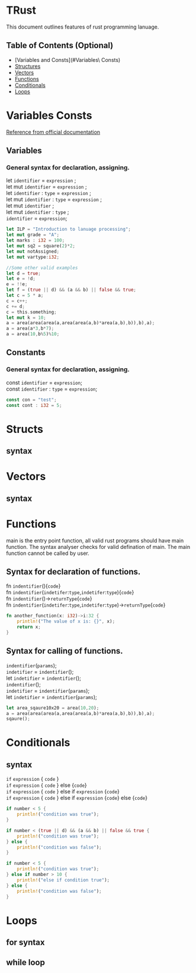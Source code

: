 # TRust
This document outlines features of rust programming lanuage.


## Table of Contents (Optional)


- [Variables and Consts](#Variables\ Consts) 
- [Structures](#Structs)
- [Vectors](#vectors)
- [Functions](#Functions)
- [Conditionals](#Conditionals)
- [Loops](#Loops)


# Variables Consts
[Reference from official documentation](https://doc.rust-lang.org/beta/book/ch03-01-variables-and-mutability.html)
## Variables
### General syntax for declaration, assigning.

let ``identifier`` = ``expression`` ; <br>
let mut ``identifier`` = ``expression`` ; <br>
let ``identifier`` : ``type`` = ``expression`` ; <br>
let mut ``identifier`` : ``type`` = ``expression`` ; <br>
let mut ``identifier`` ; <br>
let mut ``identifier`` : ``type`` ; <br>
``identifier`` = ``expression``;
```rust
let ILP = "Introduction to lanuage processing";
let mut grade = "A";
let marks : i32 = 100;
let mut sq2 = square(2)*2;
let mut notAssigned;
let mut vartype:i32;

//Some other valid examples
let d = true;
let e = !d;
e = !!e;
let f = (true || d) && (a && b) || false && true;
let c = 5 * a;
c = c++;
c += d;
c = this.something;
let mut k = 10;
a = area(area(area(a,area(area(a,b)*area(a,b),b)),b),a);
a = area(a*3,b*7);
a = area(10,b%5)%10;
```

## Constants
### General syntax for declaration, assigning.
const ``identifier`` = ``expression``; <br>
const ``identifier`` : ``type`` = ``expression``; <br>
```rust
const con = "test";
const cont : i32 = 5;
```
# Structs
## syntax

# Vectors
## syntax


# Functions
main is the entry point function, all valid rust programs should have main function. The syntax analyser checks for valid defination of main. The main function cannot be called by user.
## Syntax for declaration of functions.
fn ``indentifier``(){``code``} <br>
fn ``indentifier``(``indetifer``:``type``,``indetifer``:``type``){``code``} <br>
fn ``indentifier``()->`returnType`{``code``} <br>
fn ``indentifier``(``indetifer``:``type``,``indetifer``:``type``)->``returnType``{``code``} <br>
```rust
fn another_function(x: i32)->i:32 {
    println!("The value of x is: {}", x);
    return x;
}
```

## Syntax for calling of functions.
``indentifier``(``params``);<br>
``indetifier`` = ``indentifier``(); <br>
let ``indetifier`` = ``indentifier``(); <br>
``indentifier``();<br>
``indetifier`` = ``indentifier``(``params``); <br>
let ``indetifier`` = ``indentifier``(``params``); <br>
```rust
let area_sqaure10x20 = area(10,20);
a = area(area(area(a,area(area(a,b)*area(a,b),b)),b),a);
sqaure();
```

# Conditionals
## syntax
``if`` ``expression`` { ``code`` } <br>
``if`` ``expression`` { ``code`` } else {``code``}<br>
``if`` ``expression`` { ``code`` } else if ``expression`` {``code``}<br>
``if`` ``expression`` { ``code`` } else if ``expression`` {``code``} else {``code``}<br>
```rust
if number < 5 {
    println!("condition was true");
}

if number < (true || d) && (a && b) || false && true {
    println!("condition was true");
} else {
    println!("condition was false");
}

if number < 5 {
    println!("condition was true");
} else if number > 10 {
    println!("else if condition true");
} else {
    println!("condition was false");
}
```

# Loops
## for syntax
## while loop


